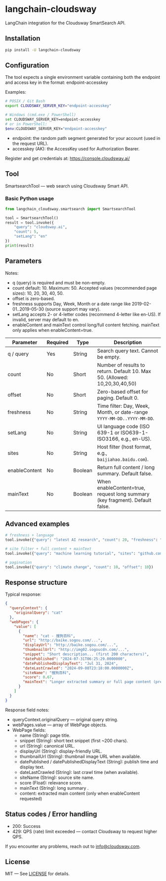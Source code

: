 # langchain-cloudsway

LangChain integration for the Cloudsway SmartSearch API.

## Installation

```bash
pip install -U langchain-cloudsway
```

## Configuration

The tool expects a single environment variable containing both the endpoint and access key in the format:
endpoint-accesskey

Examples:

```bash
# POSIX / Git Bash
export CLOUDSWAY_SERVER_KEY="endpoint-accesskey"

# Windows (cmd.exe / PowerShell)
set CLOUDSWAY_SERVER_KEY=endpoint-accesskey
# or in PowerShell:
$env:CLOUDSWAY_SERVER_KEY="endpoint-accesskey"
```

- endpoint: the random path segment generated for your account (used in the request URL).
- accesskey (AK): the AccessKey used for Authorization Bearer.

Register and get credentials at: https://console.cloudsway.ai/

## Tool

SmartsearchTool — web search using Cloudsway Smart API.

### Basic Python usage

```python
from langchain_cloudsway.smartsearch import SmartsearchTool

tool = SmartsearchTool()
result = tool.invoke({
    "query": "cloudsway.ai",
    "count": 5,
    "setLang": "en"
})
print(result)
```

## Parameters

Notes:
- q (query) is required and must be non-empty.
- count default: 10. Maximum: 50. Accepted values (recommended page sizes): 10, 20, 30, 40, 50.
- offset is zero-based.
- freshness supports Day, Week, Month or a date range like 2019-02-01..2019-05-30 (source support may vary).
- setLang accepts 2- or 4-letter codes (recommend 4-letter like en-US). If invalid, server may default to en.
- enableContent and mainText control long/full content fetching. mainText only applies when enableContent=true.

| Parameter     | Required | Type    | Description |
|---------------|----------|---------|-------------|
| q / query     | Yes      | String  | Search query text. Cannot be empty. |
| count         | No       | Short   | Number of results to return. Default 10. Max 50. (Allowed: 10,20,30,40,50) |
| offset        | No       | Short   | Zero-based offset for paging. Default 0. |
| freshness     | No       | String  | Time filter: Day, Week, Month, or date-range `YYYY-MM-DD..YYYY-MM-DD`. |
| setLang       | No       | String  | UI language code (ISO 639-1 or ISO639-1-ISO3166, e.g., en-US). |
| sites         | No       | String  | Host filter (host format, e.g., `baijiahao.baidu.com`). |
| enableContent | No       | Boolean | Return full content / long summary. Default false. |
| mainText      | No       | Boolean | When enableContent=true, request long summary (key fragment). Default false. |

## Advanced examples

```python
# freshness + language
tool.invoke({"query": "latest AI research", "count": 20, "freshness": "Week", "setLang": "en-US"})

# site filter + full content + mainText
tool.invoke({"query": "machine learning tutorial", "sites": "github.com", "enableContent": True, "mainText": True})

# pagination
tool.invoke({"query": "climate change", "count": 10, "offset": 10})
```

## Response structure

Typical response:

```json
{
  "queryContext": {
    "originalQuery": "cat"
  },
  "webPages": {
    "value": [
      {
        "name": "cat - 搜狗百科",
        "url": "http://baike.sogou.com/...",
        "displayUrl": "http://baike.sogou.com/...",
        "thumbnailUrl": "http://img02.sogoucdn.com/...",
        "snippet": "Short description... (first 200 characters)",
        "datePublished": "2024-07-31T06:25:29.0000000",
        "datePublishedDisplayText": "Jul 31, 2024",
        "dateLastCrawled": "2024-09-08T23:18:00.0000000Z",
        "siteName": "搜狗百科",
        "score": 0.67,
        "mainText": "Longer extracted summary or full page content (present when enableContent=true)"
      }
    ]
  }
}
```

Response field notes:
- queryContext.originalQuery — original query string.
- webPages.value — array of WebPage objects.
- WebPage fields:
  - name (String): page title.
  - snippet (String): short text snippet (first ~200 chars).
  - url (String): canonical URL.
  - displayUrl (String): display-friendly URL.
  - thumbnailUrl (String): thumbnail image URL when available.
  - datePublished / datePublishedDisplayText (String): publish time and display text.
  - dateLastCrawled (String): last crawl time (when available).
  - siteName (String): source site name.
  - score (Float): relevance score.
  - mainText (String): long summary .
  - content: extracted main content (only when enableContent requested)

## Status codes / Error handling

- 200: Success
- 429: QPS (rate) limit exceeded — contact Cloudsway to request higher QPS.

If you encounter any problems, reach out to info@cloudsway.com.

## License

MIT — See [LICENSE](./LICENSE) for details.
